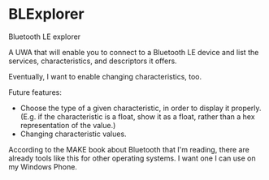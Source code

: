 # BLExplorer
Bluetooth LE explorer

A UWA that will enable you to connect to a Bluetooth LE device and list the services, characteristics, and descriptors it offers.

Eventually, I want to enable changing characteristics, too.

Future features:
* Choose the type of a given characteristic, in order to display it properly. (E.g. if the characteristic is a float, show it as a float, rather than a hex representation of the value.)
* Changing characteristic values.

According to the MAKE book about Bluetooth that I'm reading, there are already tools like this for other operating systems. I want one I can use on my Windows Phone.
